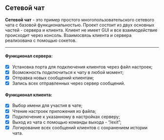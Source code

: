 ## Сетевой чат ##
**Сетевой чат** - это пример простого многопользовательского сетевого чата с базовой функциональностью.
Проект состоит из двух основных частей - сервера и клиента. Клиент не имеет GUI и все взаимодействие происходит
через консоль. Взаимосвязь клиента и сервера реализована с помощью сокетов.

---
#### Функционал сервера: ####
- [x] Установка порта для подключения клиентов через файл настроек;
- [x] Возможность подключиться к чату в любой момент;
- [x] Отправка новых сообщений клиентам;
- [x] Запись всех отправленных через сервер сообщений.

#### Функционал клиента: ####
- [x] Выбор имени для участия в чате;
- [x] Чтение настроек приложения из файла;
- [x] Подключение к указанному в настройках серверу;
- [x] Выход из чата с помощью команды выхода - “/exit”;
- [x] Логирование всех сообщений клиентов с сохранением истории чата.